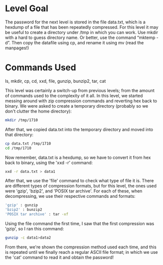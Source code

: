 # Level Goal
The password for the next level is stored in the file data.txt, which is a hexdump of a file that has been repeatedly compressed. For this level it may be useful to create a directory under /tmp in which you can work. Use mkdir with a hard to guess directory name. Or better, use the command “mktemp -d”. Then copy the datafile using cp, and rename it using mv (read the manpages!)

# Commands Used
ls, mkdir, cp, cd, xxd, file, gunzip, bunzip2, tar, cat

This level was certainly a switch-up from previous levels; from the amount of commands used to the complexity of it all. In this level, we started messing around with zip compression commands and reverting hex back to binary. We were asked to create a temporary directory (probably so we don't clutter the home directory):

```bash
mkdir /tmp/1710
```
After that, we copied data.txt into the temporary directory and moved into that directory:

```bash
cp data.txt /tmp/1710
cd /tmp/1710
```

Now remember, data.txt is a hexdump, so we have to convert it from hex back to binary, using the 'xxd -r' command:

```bash
xxd -r data.txt > data1
```

After that, we use the 'file' command to check what type of file it is. There are different types of compression formats, but for this level, the ones used were 'gzip', 'bzip2', and 'POSIX tar archive'. For each of these, when decompressing, we use their respective commands and formats:

```bash
'gzip' : gunzip
'bzip2' : bunzip2
'POSIX tar archive' : tar -xf
```

Using the file command the first time, I saw that the first compression was 'gzip', so I ran this command:

```bash
gunzip -c data1>data2
```

From there, we're shown the compression method used each time, and this is repeated until we finally reach a regular ASCII file format; in which we use the 'cat' command to read it and obtain the password!
